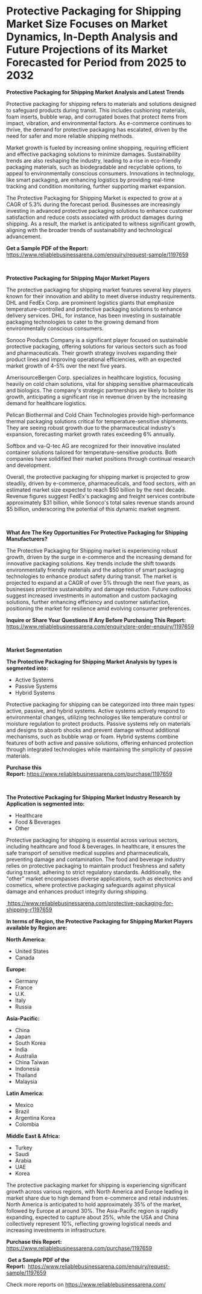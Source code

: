 <p><h1>Protective Packaging for Shipping Market Size Focuses on Market Dynamics, In-Depth Analysis and Future Projections of its Market Forecasted for Period from 2025 to 2032</h1></p><p><strong>Protective Packaging for Shipping Market Analysis and Latest Trends</strong></p>
<p><p>Protective packaging for shipping refers to materials and solutions designed to safeguard products during transit. This includes cushioning materials, foam inserts, bubble wrap, and corrugated boxes that protect items from impact, vibration, and environmental factors. As e-commerce continues to thrive, the demand for protective packaging has escalated, driven by the need for safer and more reliable shipping methods.</p><p>Market growth is fueled by increasing online shopping, requiring efficient and effective packaging solutions to minimize damages. Sustainability trends are also reshaping the industry, leading to a rise in eco-friendly packaging materials, such as biodegradable and recyclable options, to appeal to environmentally conscious consumers. Innovations in technology, like smart packaging, are enhancing logistics by providing real-time tracking and condition monitoring, further supporting market expansion.</p><p>The Protective Packaging for Shipping Market is expected to grow at a CAGR of 5.3% during the forecast period. Businesses are increasingly investing in advanced protective packaging solutions to enhance customer satisfaction and reduce costs associated with product damages during shipping. As a result, the market is anticipated to witness significant growth, aligning with the broader trends of sustainability and technological advancement.</p></p>
<p><strong>Get a Sample PDF of the Report:&nbsp;</strong> <a href="https://www.reliablebusinessarena.com/enquiry/request-sample/1197659?utm_campaign=2793&utm_medium=2&utm_source=Github&utm_content=ia&utm_term=03042025&utm_id=protective-packaging-for-shipping">https://www.reliablebusinessarena.com/enquiry/request-sample/1197659</a></p>
<p>&nbsp;</p>
<p><strong>Protective Packaging for Shipping Major Market Players</strong></p>
<p><p>The protective packaging for shipping market features several key players known for their innovation and ability to meet diverse industry requirements. DHL and FedEx Corp. are prominent logistics giants that emphasize temperature-controlled and protective packaging solutions to enhance delivery services. DHL, for instance, has been investing in sustainable packaging technologies to cater to the growing demand from environmentally conscious consumers.</p><p>Sonoco Products Company is a significant player focused on sustainable protective packaging, offering solutions for various sectors such as food and pharmaceuticals. Their growth strategy involves expanding their product lines and improving operational efficiencies, with an expected market growth of 4-5% over the next five years.</p><p>AmerisourceBergen Corp. specializes in healthcare logistics, focusing heavily on cold chain solutions, vital for shipping sensitive pharmaceuticals and biologics. The company's strategic partnerships are likely to bolster its growth, anticipating a significant rise in revenue driven by the increasing demand for healthcare logistics.</p><p>Pelican Biothermal and Cold Chain Technologies provide high-performance thermal packaging solutions critical for temperature-sensitive shipments. They are seeing robust growth due to the pharmaceutical industry's expansion, forecasting market growth rates exceeding 6% annually.</p><p>Softbox and va-Q-tec AG are recognized for their innovative insulated container solutions tailored for temperature-sensitive products. Both companies have solidified their market positions through continual research and development.</p><p>Overall, the protective packaging for shipping market is projected to grow steadily, driven by e-commerce, pharmaceuticals, and food sectors, with an estimated market size expected to reach $50 billion by the next decade. Revenue figures suggest FedEx's packaging and freight services contribute approximately $31 billion, while Sonoco's total sales revenue stands around $5 billion, underscoring the potential of this dynamic market segment.</p></p>
<p>&nbsp;</p>
<p><strong>What Are The Key Opportunities For Protective Packaging for Shipping Manufacturers?</strong></p>
<p><p>The Protective Packaging for Shipping market is experiencing robust growth, driven by the surge in e-commerce and the increasing demand for innovative packaging solutions. Key trends include the shift towards environmentally friendly materials and the adoption of smart packaging technologies to enhance product safety during transit. The market is projected to expand at a CAGR of over 5% through the next five years, as businesses prioritize sustainability and damage reduction. Future outlooks suggest increased investments in automation and custom packaging solutions, further enhancing efficiency and customer satisfaction, positioning the market for resilience amid evolving consumer preferences.</p></p>
<p><strong>Inquire or Share Your Questions If Any Before Purchasing This Report:</strong> <a href="https://www.reliablebusinessarena.com/enquiry/pre-order-enquiry/1197659?utm_campaign=2793&utm_medium=2&utm_source=Github&utm_content=ia&utm_term=03042025&utm_id=protective-packaging-for-shipping">https://www.reliablebusinessarena.com/enquiry/pre-order-enquiry/1197659</a></p>
<p>&nbsp;</p>
<p><strong>Market Segmentation</strong></p>
<p><strong>The Protective Packaging for Shipping Market Analysis by types is segmented into:</strong></p>
<p><ul><li>Active Systems</li><li>Passive Systems</li><li>Hybrid Systems</li></ul></p>
<p><p>Protective packaging for shipping can be categorized into three main types: active, passive, and hybrid systems. Active systems actively respond to environmental changes, utilizing technologies like temperature control or moisture regulation to protect products. Passive systems rely on materials and designs to absorb shocks and prevent damage without additional mechanisms, such as bubble wrap or foam. Hybrid systems combine features of both active and passive solutions, offering enhanced protection through integrated technologies while maintaining the simplicity of passive materials.</p></p>
<p><strong>Purchase this Report:&nbsp;</strong><a href="https://www.reliablebusinessarena.com/purchase/1197659?utm_campaign=2793&utm_medium=2&utm_source=Github&utm_content=ia&utm_term=03042025&utm_id=protective-packaging-for-shipping">https://www.reliablebusinessarena.com/purchase/1197659</a></p>
<p>&nbsp;</p>
<p><strong>The Protective Packaging for Shipping Market Industry Research by Application is segmented into:</strong></p>
<p><ul><li>Healthcare</li><li>Food & Beverages</li><li>Other</li></ul></p>
<p><p>Protective packaging for shipping is essential across various sectors, including healthcare and food & beverages. In healthcare, it ensures the safe transport of sensitive medical supplies and pharmaceuticals, preventing damage and contamination. The food and beverage industry relies on protective packaging to maintain product freshness and safety during transit, adhering to strict regulatory standards. Additionally, the "other" market encompasses diverse applications, such as electronics and cosmetics, where protective packaging safeguards against physical damage and enhances product integrity during shipping.</p></p>
<p><a href="https://www.reliablebusinessarena.com/protective-packaging-for-shipping-r1197659?utm_campaign=2793&utm_medium=2&utm_source=Github&utm_content=ia&utm_term=03042025&utm_id=protective-packaging-for-shipping">&nbsp;https://www.reliablebusinessarena.com/protective-packaging-for-shipping-r1197659</a></p>
<p><strong>In terms of Region, the Protective Packaging for Shipping Market Players available by Region are:</strong></p>
<p>
    <p> <strong> North America: </strong>
        <ul>
            <li>United States</li>
            <li>Canada</li>
        </ul>
        </p> 
    <p> <strong> Europe: </strong>
        <ul>
            <li>Germany</li>
            <li>France</li>
            <li>U.K.</li>
            <li>Italy</li>
            <li>Russia</li>
        </ul>
        </p> 
    <p> <strong> Asia-Pacific: </strong>
        <ul>
            <li>China</li>
            <li>Japan</li>
            <li>South Korea</li>
            <li>India</li>
            <li>Australia</li>
            <li>China Taiwan</li>
            <li>Indonesia</li>
            <li>Thailand</li>
            <li>Malaysia</li>
        </ul>
        </p> 
    <p> <strong> Latin America: </strong>
        <ul>
            <li>Mexico</li>
            <li>Brazil</li>
            <li>Argentina Korea</li>
            <li>Colombia</li>
        </ul>
        </p> 
    <p> <strong> Middle East & Africa: </strong>
        <ul>
            <li>Turkey</li>
            <li>Saudi</li>
            <li>Arabia</li>
            <li>UAE</li>
            <li>Korea</li>
        </ul>
    </p>
    </p>
<p><p>The protective packaging market for shipping is experiencing significant growth across various regions, with North America and Europe leading in market share due to high demand from e-commerce and retail industries. North America is anticipated to hold approximately 35% of the market, followed by Europe at around 30%. The Asia-Pacific region is rapidly expanding, expected to capture about 25%, while the USA and China collectively represent 10%, reflecting growing logistical needs and increasing investments in infrastructure.</p></p>
<p><strong>Purchase this Report: </strong><a href="https://www.reliablebusinessarena.com/purchase/1197659?utm_campaign=2793&utm_medium=2&utm_source=Github&utm_content=ia&utm_term=03042025&utm_id=protective-packaging-for-shipping">https://www.reliablebusinessarena.com/purchase/1197659</a></p>
<p>&nbsp;<strong>Get a Sample PDF of the Report:&nbsp;&nbsp;</strong><a href="https://www.reliablebusinessarena.com/enquiry/request-sample/1197659?utm_campaign=2793&utm_medium=2&utm_source=Github&utm_content=ia&utm_term=03042025&utm_id=protective-packaging-for-shipping">https://www.reliablebusinessarena.com/enquiry/request-sample/1197659</a></p>
<p><strong></strong></p>
<p>Check more reports on <a href="https://www.reliablebusinessarena.com/?utm_campaign=2793&utm_medium=2&utm_source=Github&utm_content=ia&utm_term=03042025&utm_id=protective-packaging-for-shipping">https://www.reliablebusinessarena.com/</a></p>
